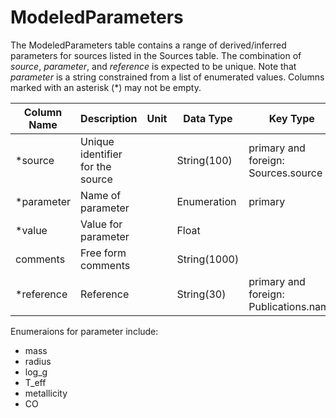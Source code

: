 # ModeledParameters

The ModeledParameters table contains a range of derived/inferred parameters for sources listed in the Sources table. 
The combination of *source*, *parameter*, and *reference* is expected to be unique.
Note that *parameter* is a string constrained from a list of enumerated values. 
Columns marked with an asterisk (*) may not be empty.

| Column Name | Description  | Unit  | Data Type | Key Type  |
|---|---|---|---|---|
| *source    | Unique identifier for the source |   | String(100)  | primary and foreign: Sources.source   |
| *parameter | Name of parameter |  | Enumeration  | primary |
| *value      | Value for parameter | | Float    |     |
| comments  | Free form comments |   | String(1000) |   |
| *reference | Reference |   | String(30) | primary and foreign: Publications.name |

Enumeraions for parameter include:
 - mass
 - radius
 - log_g
 - T_eff
 - metallicity
 - CO
